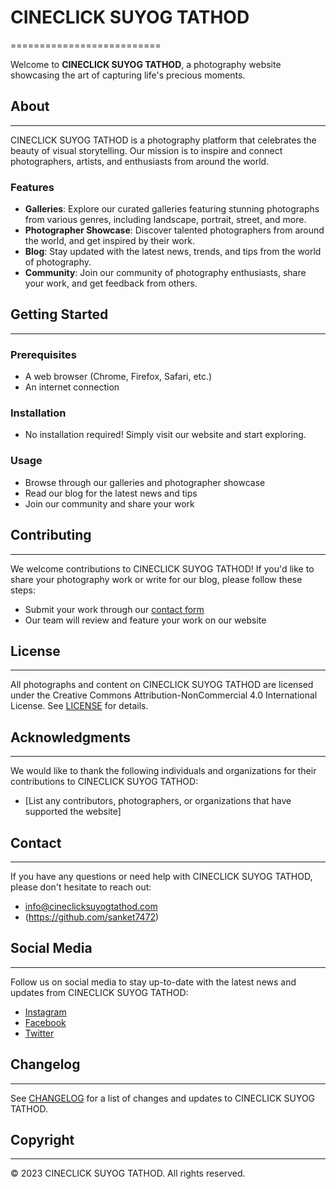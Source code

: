 # CINECLICK SUYOG TATHOD
==========================

Welcome to **CINECLICK SUYOG TATHOD**, a photography website showcasing the art of capturing life's precious moments.

## About
--------

CINECLICK SUYOG TATHOD is a photography platform that celebrates the beauty of visual storytelling. Our mission is to inspire and connect photographers, artists, and enthusiasts from around the world.

### Features

* **Galleries**: Explore our curated galleries featuring stunning photographs from various genres, including landscape, portrait, street, and more.
* **Photographer Showcase**: Discover talented photographers from around the world, and get inspired by their work.
* **Blog**: Stay updated with the latest news, trends, and tips from the world of photography.
* **Community**: Join our community of photography enthusiasts, share your work, and get feedback from others.

## Getting Started
-------------------

### Prerequisites

* A web browser (Chrome, Firefox, Safari, etc.)
* An internet connection

### Installation

* No installation required! Simply visit our website and start exploring.

### Usage

* Browse through our galleries and photographer showcase
* Read our blog for the latest news and tips
* Join our community and share your work

## Contributing
---------------

We welcome contributions to CINECLICK SUYOG TATHOD! If you'd like to share your photography work or write for our blog, please follow these steps:

* Submit your work through our [contact form](https://cineclicksuyogtathod.com/contact)
* Our team will review and feature your work on our website

## License
---------

All photographs and content on CINECLICK SUYOG TATHOD are licensed under the Creative Commons Attribution-NonCommercial 4.0 International License. See [LICENSE](LICENSE) for details.

## Acknowledgments
----------------

We would like to thank the following individuals and organizations for their contributions to CINECLICK SUYOG TATHOD:

* [List any contributors, photographers, or organizations that have supported the website]

## Contact
----------

If you have any questions or need help with CINECLICK SUYOG TATHOD, please don't hesitate to reach out:

* [info@cineclicksuyogtathod.com](mailto:info@cineclicksuyogtathod.com)
* (https://github.com/sanket7472)

## Social Media
---------------

Follow us on social media to stay up-to-date with the latest news and updates from CINECLICK SUYOG TATHOD:

* [Instagram](https://www.instagram.com/cineclicksuyogtathod)
* [Facebook](https://www.facebook.com/cineclicksuyogtathod)
* [Twitter](https://twitter.com/cineclicksuyog)

## Changelog
------------

See [CHANGELOG](CHANGELOG) for a list of changes and updates to CINECLICK SUYOG TATHOD.

## Copyright
------------

© 2023 CINECLICK SUYOG TATHOD. All rights reserved.
